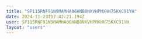 ```yaml
---
title: "SP115RNF91N9MAMHA06HNB8NXVHPMXHH75KXC91YH"
date: 2024-11-23T17:42:21.194Z
user: SP115RNF91N9MAMHA06HNB8NXVHPMXHH75KXC91YH
layout: "users"
---
```

    